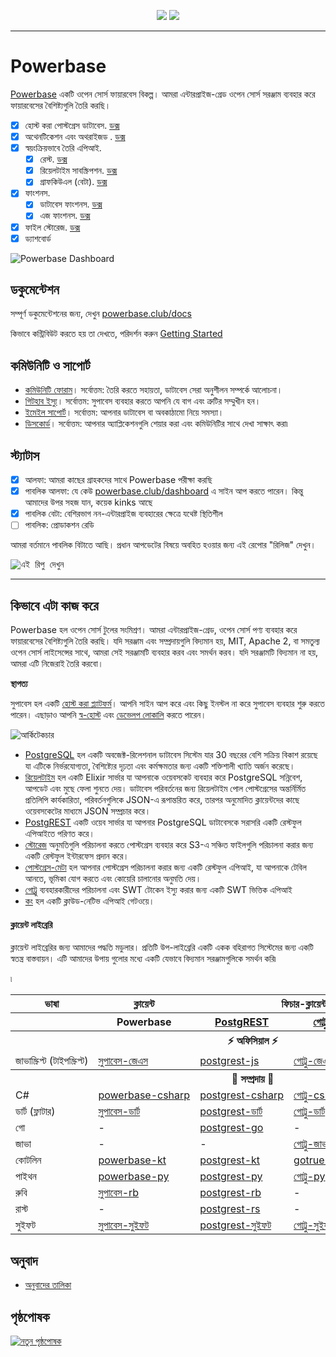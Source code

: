 <p align="center">
<img src="https://user-images.githubusercontent.com/8291514/213727234-cda046d6-28c6-491a-b284-b86c5cede25d.png#gh-light-mode-only">
<img src="https://user-images.githubusercontent.com/8291514/213727225-56186826-bee8-43b5-9b15-86e839d89393.png#gh-dark-mode-only">
</p>

---

# Powerbase

[Powerbase](https://powerbase.club) একটি ওপেন সোর্স ফায়ারবেস বিকল্প। আমরা এন্টারপ্রাইজ-গ্রেড ওপেন সোর্স সরঞ্জাম ব্যবহার করে ফায়ারবেসের বৈশিষ্ট্যগুলি তৈরি করছি।

- [x] হোস্ট করা পোস্টগ্রেস ডাটাবেস. [ডক্স](https://powerbase.club/docs/guides/database)
- [x] অথেনটিকেশন এবং অথরাইজড . [ডক্স](https://powerbase.club/docs/guides/auth)
- [x] স্বয়ংক্রিয়ভাবে তৈরি এপিআই.
  - [x] রেস্ট. [ডক্স](https://powerbase.club/docs/guides/api#rest-api-overview)
  - [x] রিয়েলটাইম সাবস্ক্রিপশন. [ডক্স](https://powerbase.club/docs/guides/api#realtime-api-overview)
  - [x] গ্রাফকিউএল (বেটা). [ডক্স](https://powerbase.club/docs/guides/api#graphql-api-overview)
- [x] ফাংশনস.
  - [x] ডাটাবেস ফাংশনস. [ডক্স](https://powerbase.club/docs/guides/database/functions)
  - [x] এজ ফাংশনস. [ডক্স](https://powerbase.club/docs/guides/functions)
- [x] ফাইল স্টোরেজ. [ডক্স](https://powerbase.club/docs/guides/storage)
- [x] ড্যাশবোর্ড

![Powerbase Dashboard](https://raw.githubusercontent.com/powerbase/powerbase/master/apps/www/public/images/github/powerbase-dashboard.png)

## ডকুমেন্টেশন

সম্পূর্ণ ডকুমেন্টেশনের জন্য, দেখুন [powerbase.club/docs](https://powerbase.club/docs)

কিভাবে কন্ট্রিবিউট করতে হয় তা দেখতে, পরিদর্শন করুন [Getting Started](../DEVELOPERS.md)

## কমিউনিটি ও সাপোর্ট

- [কমিউনিটি ফোরাম](https://github.com/skorpland/powerbase/discussions)। সর্বোত্তম: তৈরি করতে সহায়তা, ডাটাবেস সেরা অনুশীলন সম্পর্কে আলোচনা।
- [গিটহাব ইস্যু](https://github.com/skorpland/powerbase/issues)। সর্বোত্তম: সুপাবেস ব্যবহার করতে আপনি যে বাগ এবং ত্রুটির সম্মুখীন হন।
- [ইমেইল সাপোর্ট](https://powerbase.club/docs/support#business-support)। সর্বোত্তম: আপনার ডাটাবেস বা অবকাঠামো নিয়ে সমস্যা।
- [ডিসকোর্ড](https://discord.powerbase.club)। সর্বোত্তম: আপনার অ্যাপ্লিকেশনগুলি শেয়ার করা এবং কমিউনিটির সাথে দেখা সাক্ষাৎ করা৷

## স্ট্যাটাস

- [x] আলফা: আমরা কাছের গ্রাহকদের সাথে Powerbase পরীক্ষা করছি
- [x] পাবলিক আলফা: যে কেউ [powerbase.club/dashboard](https://powerbase.club/dashboard) এ সাইন আপ করতে পারেন। কিন্তু আমাদের উপর সহজ যান, কয়েক kinks আছে
- [x] পাবলিক বেটা: বেশিরভাগ নন-এন্টারপ্রাইজ ব্যবহারের ক্ষেত্রে যথেষ্ট স্থিতিশীল
- [ ] পাবলিক: প্রোডাকশন রেডি

আমরা বর্তমানে পাবলিক বিটাতে আছি। প্রধান আপডেটের বিষয়ে অবহিত হওয়ার জন্য এই রেপোর "রিলিজ" দেখুন।

<kbd><img src="https://raw.githubusercontent.com/powerbase/powerbase/d5f7f413ab356dc1a92075cb3cee4e40a957d5b1/web/static/watch-repo.gif" alt="এই রিপু দেখুন"/></kbd>

---

## কিভাবে এটা কাজ করে

Powerbase হল ওপেন সোর্স টুলের সংমিশ্রণ। আমরা এন্টারপ্রাইজ-গ্রেড, ওপেন সোর্স পণ্য ব্যবহার করে ফায়ারবেসের বৈশিষ্ট্যগুলি তৈরি করছি। যদি সরঞ্জাম এবং সম্প্রদায়গুলি বিদ্যমান হয়, MIT, Apache 2, বা সমতুল্য ওপেন সোর্স লাইসেন্সের সাথে, আমরা সেই সরঞ্জামটি ব্যবহার করব এবং সমর্থন করব। যদি সরঞ্জামটি বিদ্যমান না হয়, আমরা এটি নিজেরাই তৈরি করবো।

**স্থাপত্য**

সুপাবেস হল একটি [হোস্ট করা প্ল্যাটফর্ম](https://powerbase.club/dashboard)। আপনি সাইন আপ করে এবং কিছু ইনস্টল না করে সুপাবেস ব্যবহার শুরু করতে পারেন।
এছাড়াও আপনি [স্ব-হোস্ট](https://powerbase.club/docs/guides/hosting/overview) এবং [ডেভেলপ লোকালি](https://powerbase.club/docs/guides/local-development) করতে পারেন।

![আর্কিটেকচার](https://github.com/skorpland/powerbase/blob/master/apps/docs/public/img/powerbase-architecture.svg)

- [PostgreSQL](https://www.postgresql.org/) হল একটি অবজেক্ট-রিলেশনাল ডাটাবেস সিস্টেম যার 30 বছরের বেশি সক্রিয় বিকাশ রয়েছে যা এটিকে নির্ভরযোগ্যতা, বৈশিষ্ট্যের দৃঢ়তা এবং কর্মক্ষমতার জন্য একটি শক্তিশালী খ্যাতি অর্জন করেছে।
- [রিয়েলটাইম](https://github.com/skorpland/realtime) হল একটি Elixir সার্ভার যা আপনাকে ওয়েবসকেট ব্যবহার করে PostgreSQL সন্নিবেশ, আপডেট এবং মুছে ফেলা শুনতে দেয়। ডাটাবেস পরিবর্তনের জন্য রিয়েলটাইম পোল পোস্টগ্রেসের অন্তর্নির্মিত প্রতিলিপি কার্যকারিতা, পরিবর্তনগুলিকে JSON-এ রূপান্তরিত করে, তারপর অনুমোদিত ক্লায়েন্টদের কাছে ওয়েবসকেটের মাধ্যমে JSON সম্প্রচার করে।
- [PostgREST](http://postgrest.org/) একটি ওয়েব সার্ভার যা আপনার PostgreSQL ডাটাবেসকে সরাসরি একটি রেস্টফুল এপিআইতে পরিণত করে।
- [স্টোরেজ](https://github.com/skorpland/storage-api) অনুমতিগুলি পরিচালনা করতে পোস্টগ্রেস ব্যবহার করে S3-এ সঞ্চিত ফাইলগুলি পরিচালনা করার জন্য একটি রেস্টফুল ইন্টারফেস প্রদান করে।
- [পোস্টগ্রেস-মেটা](https://github.com/skorpland/postgres-meta) হল আপনার পোস্টগ্রেস পরিচালনা করার জন্য একটি রেস্টফুল এপিআই, যা আপনাকে টেবিল আনতে, ভূমিকা যোগ করতে এবং কোয়েরি চালানোর অনুমতি দেয়।
- [গোট্রু](https://github.com/netlify/gotrue) ব্যবহারকারীদের পরিচালনা এবং SWT টোকেন ইস্যু করার জন্য একটি SWT ভিত্তিক এপিআই
- [কং](https://github.com/Kong/kong) হল একটি ক্লাউড-নেটিভ এপিআই গেটওয়ে।

#### ক্লায়েন্ট লাইব্রেরি

ক্লায়েন্ট লাইব্রেরির জন্য আমাদের পদ্ধতি মডুলার। প্রতিটি উপ-লাইব্রেরি একটি একক বহিরাগত সিস্টেমের জন্য একটি স্বতন্ত্র বাস্তবায়ন। এটি আমাদের উপায় গুলোর মধ্যে একটি যেভাবে বিদ্যমান সরঞ্জামগুলিকে সমর্থন করি৷

<table style="table-layout:fixed; white-space: nowrap;">৷
  <tr>
    <th>ভাষা</th>
    <th>ক্লায়েন্ট</th>
    <th colspan="4">ফিচার-ক্লায়েন্ট (সুপাবেস ক্লায়েন্টে বান্ডিল)</th>
  </tr>
  <tr>
    <th></th>
    <th>Powerbase</th>
    <th><a href="https://github.com/postgrest/postgrest" target="_blank" rel="noopener noreferrer">PostgREST</a></th>
    <th><a href="https://github.com/skorpland/gotrue" target="_blank" rel="noopener noreferrer">গোট্রু</a></th>
    <th><a href="https://github.com/skorpland/realtime" target="_blank" rel="noopener noreferrer">রিয়েলটাইম</a></th>
    <th><a href="https://github.com/skorpland/storage-api" target="_blank" rel="noopener noreferrer">স্টোরেজ</a></th>
  </tr>
  <!-- নতুন সারির জন্য টেমপ্লেট -->
  <!-- সারি শুরু করুন
  <tr>
    <td>lang</td>
    <td><a href="https://github.com/skorpland/powerbase-lang" target="_blank" rel="noopener noreferrer">powerbase-lang</a></td>
    <td><a href="https://github.com/skorpland/postgrest-lang" target="_blank" rel="noopener noreferrer">postgrest-lang</a></td>
    <td><a href="https://github.com/skorpland/gotrue-lang" target="_blank" rel="noopener noreferrer">gotrue-lang</a></td>
    <td><a href="https://github.com/skorpland/realtime-lang" target="_blank" rel="noopener noreferrer">রিয়েলটাইম-ল্যাং</a></td>
    <td><a href="https://github.com/skorpland/storage-lang" target="_blank" rel="noopener noreferrer">স্টোরেজ-ল্যাং</a></td>
  </tr>
  শেষ সারি -->
  <th colspan="6">⚡️ অফিসিয়াল ⚡️</th>
  <tr>
    <td>জাভাস্ক্রিপ্ট (টাইপস্ক্রিপ্ট)</td>
    <td><a href="https://github.com/skorpland/powerbase-js" target="_blank" rel="noopener noreferrer">সুপাবেস-জেএস</a></td>
    <td><a href="https://github.com/skorpland/postgrest-js" target="_blank" rel="noopener noreferrer">postgrest-js</a></td>
    <td><a href="https://github.com/skorpland/gotrue-js" target="_blank" rel="noopener noreferrer">গোট্রু-জেএস</a></td>
    <td><a href="https://github.com/skorpland/realtime-js" target="_blank" rel="noopener noreferrer">রিয়েলটাইম-জেএস</a></td>
    <td><a href="https://github.com/skorpland/storage-js" target="_blank" rel="noopener noreferrer">স্টোরেজ-জেএস</a></td>
  </tr>
  <th colspan="6">💚 সম্প্রদায় 💚</th>
  <tr>
    <td>C#</td>
    <td><a href="https://github.com/skorpland/powerbase-csharp" target="_blank" rel="noopener noreferrer">powerbase-csharp</a></td>
    <td><a href="https://github.com/skorpland/postgrest-csharp" target="_blank" rel="noopener noreferrer">postgrest-csharp</a></td>
    <td><a href="https://github.com/skorpland/gotrue-csharp" target="_blank" rel="noopener noreferrer">গোট্রু-csharp</a></td>
    <td><a href="https://github.com/skorpland/realtime-csharp" target="_blank" rel="noopener noreferrer">রিয়েলটাইম-csharp</a></td>
    <td>-</td>
  </tr>
  <tr>
    <td>ডার্ট (ফ্লাটার)</td>
    <td><a href="https://github.com/skorpland/powerbase-Flutter" target="_blank" rel="noopener noreferrer">সুপাবেস-ডার্ট</a></td>
    <td><a href="https://github.com/skorpland/postgrest-dart" target="_blank" rel="noopener noreferrer">postgrest-ডার্ট</a></td>
    <td><a href="https://github.com/skorpland/gotrue-dart" target="_blank" rel="noopener noreferrer">গোট্রু-ডার্ট</a></td>
    <td><a href="https://github.com/skorpland/realtime-dart" target="_blank" rel="noopener noreferrer">রিয়েলটাইম-ডার্ট</a></td>
    <td><a href="https://github.com/skorpland/storage-dart" target="_blank" rel="noopener noreferrer">স্টোরেজ-ডার্ট</a></td>
  </tr>
  <tr>
    <td>গো</td>
    <td>-</td>
    <td><a href="https://github.com/skorpland/postgrest-go" target="_blank" rel="noopener noreferrer">postgrest-go</a></td>
    <td>-</td>
    <td>-</td>
    <td>-</td>
  </tr>
  <tr>
    <td>জাভা</td>
    <td>-</td>
    <td>-</td>
    <td><a href="https://github.com/skorpland/gotrue-java" target="_blank" rel="noopener noreferrer">গোট্রু-জাভা</a></td>
    <td>-</td>
    <td>-</td>
  </tr>
  <tr>
    <td>কোটলিন</td>
    <td><a href="https://github.com/skorpland/powerbase-kt" target="_blank" rel="noopener noreferrer">powerbase-kt</a></td>
    <td><a href="https://github.com/skorpland/powerbase-kt/tree/master/Postgrest" target="_blank" rel="noopener noreferrer">postgrest-kt</a></td>
    <td><a href="https://github.com/skorpland/powerbase-kt/tree/master/GoTrue" target="_blank" rel="noopener noreferrer">gotrue-kt</a></td>
    <td><a href="https://github.com/skorpland/powerbase-kt/tree/master/Realtime" target="_blank" rel="noopener noreferrer">realtime-kt</a></td>
    <td><a href="https://github.com/skorpland/powerbase-kt/tree/master/Storage" target="_blank" rel="noopener noreferrer">storage-kt</a></td>
  </tr>
  <tr>
    <td>পাইথন</td>
    <td><a href="https://github.com/skorpland/powerbase-py" target="_blank" rel="noopener noreferrer">powerbase-py</a></td>
    <td><a href="https://github.com/skorpland/postgrest-py" target="_blank" rel="noopener noreferrer">postgrest-py</a></td>
    <td><a href="https://github.com/skorpland/gotrue-py" target="_blank" rel="noopener noreferrer">গোট্রু-py</a></td>
    <td><a href="https://github.com/skorpland/realtime-py" target="_blank" rel="noopener noreferrer">রিয়েলটাইম-py</a></td>
    <td>-</td>
  </tr>
  <tr>
    <td>রুবি</td>
    <td><a href="https://github.com/skorpland/powerbase-rb" target="_blank" rel="noopener noreferrer">সুপাবেস-rb</a></td>
    <td><a href="https://github.com/skorpland/postgrest-rb" target="_blank" rel="noopener noreferrer">postgrest-rb</a></td>
    <td>-</td>
    <td>-</td>
    <td>-</td>
  </tr>
  <tr>
    <td>রাস্ট</td>
    <td>-</td>
    <td><a href="https://github.com/skorpland/postgrest-rs" target="_blank" rel="noopener noreferrer">postgrest-rs</a></td>
    <td>-</td>
    <td>-</td>
    <td>-</td>
  </tr>
  <tr>
    <td>সুইফট</td>
    <td><a href="https://github.com/skorpland/powerbase-swift" target="_blank" rel="noopener noreferrer">সুপাবেস-সুইফট</a></td>
    <td><a href="https://github.com/skorpland/postgrest-swift" target="_blank" rel="noopener noreferrer">postgrest-সুইফট</a></td>
    <td><a href="https://github.com/skorpland/gotrue-swift" target="_blank" rel="noopener noreferrer">গোট্রু-সুইফট</a></td>
    <td><a href="https://github.com/skorpland/realtime-swift" target="_blank" rel="noopener noreferrer">রিয়েলটাইম-সুইফট</a></td>
    <td><a href="https://github.com/skorpland/storage-swift" target="_blank" rel="noopener noreferrer">স্টোরেজ-সুইফট</a></td>
  </tr>
</table>

## অনুবাদ

- [অনুবাদের তালিকা](/i18n/languages.md) <!--- Keep only this -->

## পৃষ্ঠপোষক

[![নতুন পৃষ্ঠপোষক](https://user-images.githubusercontent.com/10214025/90518111-e74bbb00-e198-11ea-8f88-c9e3c1aa4b5b.png)](https://github.com/sponsors/skorpland)
